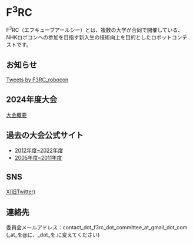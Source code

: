 
# F<sup>3</sup>RC 
F<sup>3</sup>RC（エフキューブアールシー）とは、複数の大学が合同で開催している、NHKロボコンへの参加を目指す新入生の技術向上を目的としたロボットコンテストです。

## お知らせ

<a class="twitter-timeline" data-height="600" href="https://twitter.com/F3RC_robocon?ref_src=twsrc%5Etfw">Tweets by F3RC_robocon</a> <script async src="https://platform.twitter.com/widgets.js" charset="utf-8"></script>


## 2024年度大会
[大会概要](/F3RC2024/outline.html)

## 過去の大会公式サイト
- [2012年度~2022年度](http://f3rcontest.web.fc2.com/index.html)
- [2005年度~2011年度](http://hrpcontest.web.fc2.com/index.html)

## SNS
[X(旧Twitter)](https://twitter.com/F3RC_robocon)

## 連絡先
委員会メールアドレス：contact_dot_f3rc_dot_committee_at_gmail_dot_com  
(_at_を@に、_dot_を.に変えてください)
